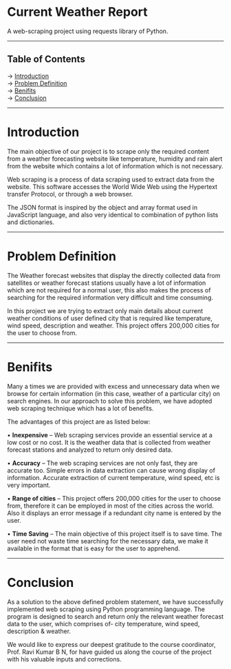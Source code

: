 # Current Weather Report
A web-scraping project using requests library of Python.
________________________________________
## Table of Contents  
-> [Introduction](#Introduction)        
-> [Problem Definition](#problem-definition)     
-> [Benifits](#benifits)            
-> [Conclusion](#conclusion)
_______________________________________
# Introduction
The main objective of our project is to scrape only the required content from a weather forecasting website like temperature, humidity and rain alert from the website which contains a lot of information which is not necessary.  

Web scraping is a process of data scraping used to extract data from the website. This software accesses the World Wide Web using the Hypertext transfer Protocol, or through a web browser.  

The JSON format is inspired by the object and array format used in JavaScript language, and also very identical to combination of python lists and dictionaries. 
______________________________________________
# Problem Definition
The Weather forecast websites that display the directly collected data from satellites or weather forecast stations usually have a lot of information which are not required for a normal user, this also makes the process of searching for the required information very difficult and time consuming. 

In this project we are trying to extract only main details about current weather conditions of user defined city that is required like temperature, wind speed, description and weather. This project offers 200,000 cities for the user to choose from. 
_____________________________________________
# Benifits
Many a times we are provided with excess and unnecessary data when we browse for certain information (in this case, weather of a particular city) on search engines. In our approach to solve this problem, we have adopted web scraping technique which has a lot of benefits. 

The advantages of this project are as listed below:

• **Inexpensive** – Web scraping services provide an essential service at a low cost or no cost. It is the weather data that is collected from weather forecast stations and analyzed to return only desired data.

• **Accuracy** – The web scraping services are not only fast, they are accurate too. Simple errors in data extraction can cause wrong display of information. Accurate extraction of current temperature, wind speed, etc is very important.

• **Range of cities** – This project offers 200,000 cities for the user to choose from, therefore it can be employed in most of the cities across the world. Also it displays an error message if a redundant city name is entered by the user. 

• **Time Saving** – The main objective of this project itself is to save time. The user need not waste time searching for the necessary data, we make it available in the format that is easy for the user to apprehend. 
_______________________________________________
# Conclusion
As a solution to the above defined problem statement, we have successfully implemented web scraping using Python programming language. The program is designed to search and return only the relevant weather forecast data to the user, which comprises of- city temperature, wind speed, description & weather. 
 
We would like to express our deepest gratitude to the course coordinator, Prof. Ravi Kumar B N, for have guided us along the course of the project with his valuable inputs and corrections. 

